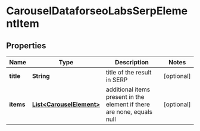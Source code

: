 

# CarouselDataforseoLabsSerpElementItem


## Properties

| Name | Type | Description | Notes |
|------------ | ------------- | ------------- | -------------|
|**title** | **String** | title of the result in SERP |  [optional] |
|**items** | [**List&lt;CarouselElement&gt;**](CarouselElement.md) | additional items present in the element if there are none, equals null |  [optional] |



